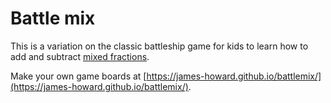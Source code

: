 # Battle mix

This is a variation on the classic battleship game
for kids to learn how to add and subtract
[mixed fractions](https://www.mathsisfun.com/mixed-fractions.html).

Make your own game boards at [https://james-howard.github.io/battlemix/](https://james-howard.github.io/battlemix/).
